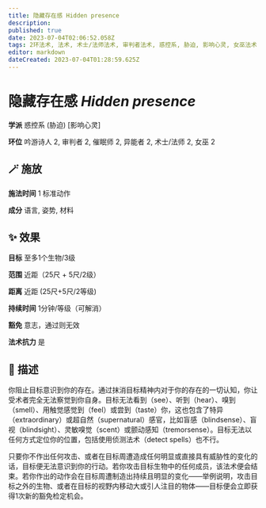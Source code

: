 ```yaml
---
title: 隐藏存在感 Hidden presence
description: 
published: true
date: 2023-07-04T02:06:52.058Z
tags: 2环法术, 法术, 术士/法师法术, 审判者法术, 惑控系, 胁迫, 影响心灵, 女巫法术, 吟游诗人法术, 异能者法术, 催眠师法术
editor: markdown
dateCreated: 2023-07-04T01:28:59.625Z
---
```


# **隐藏存在感** *Hidden presence*

**学派** 惑控系 (胁迫) \[影响心灵\] 

**环位** 吟游诗人 2, 审判者 2, 催眠师 2, 异能者 2, 术士/法师 2, 女巫 2

## 🪄 施放

**施法时间** 1 标准动作

**成分** 语言, 姿势, 材料

## ✨ 效果 

**目标** 至多1个生物/3级 

**范围** 近距（25尺 + 5尺/2级）

**距离** 近距 (25尺+5尺/2等级)  

**持续时间** 1分钟/等级（可解消） 

**豁免** 意志，通过则无效

**法术抗力** 是

## 📖 描述

你阻止目标意识到你的存在。通过抹消目标精神内对于你的存在的一切认知，你让受术者完全无法察觉到你自身。目标无法看到（see）、听到（hear）、嗅到（smell）、用触觉感觉到（feel）或尝到（taste）你，这也包含了特异（extraordinary）或超自然（supernatural）感官，比如盲感（blindsense）、盲视（blindsight）、灵敏嗅觉（scent）或颤动感知（tremorsense）。目标无法以任何方式定位你的位置，包括使用侦测法术（detect spells）也不行。

只要你不作出任何攻击、或者在目标周遭造成任何明显或直接具有威胁性的变化的话，目标便无法意识到你的行动。若你攻击目标生物中的任何成员，该法术便会结束。若你作出的动作会在目标周遭制造出持续且明显的变化——举例说明，攻击目标之外的生物、或者在目标的视野内移动大或引人注目的物体——目标便会立即获得1次新的豁免检定机会。
    